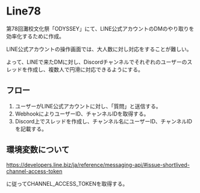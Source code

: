 # Line78

第78回灘校文化祭「ODYSSEY」にて、LINE公式アカウントのDMのやり取りを効率化するために作成。

LINE公式アカウントの操作画面では、大人数に対し対応をすることが難しい。

よって、LINEで来たDMに対し、Discordチャンネルでそれぞれのユーザーのスレッドを作成し、複数人で円滑に対応できるようにする。

## フロー

1. ユーザーがLINE公式アカウントに対し、「質問」と送信する。
2. WebhookによりユーザーID、チャンネルIDを取得する。
3. Discord上でスレッドを作成し、チャンネル名にユーザーID、チャンネルIDを記載する。

## 環境変数について

https://developers.line.biz/ja/reference/messaging-api/#issue-shortlived-channel-access-token

に従ってCHANNEL_ACCESS_TOKENを取得する。
